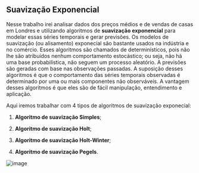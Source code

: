 ## Suavização Exponencial

Nesse trabalho irei analisar dados dos preços médios e de vendas de casas em Londres e utilizando algoritmos de **suavização exponencial** para modelar essas séries temporais e gerar previsões. Os modelos de suavização (ou alisamento) exponecial são bastante usados na indústria e no comércio. Esses algoritmos são chamados de determinísticos, pois não lhe são atribuídos nenhum comportamento estocástico; ou seja, não há uma base probabilística, não seguem um processo aleatório. A previsões são geradas com base nas observações passadas. 
A suposição desses algoritmos é que o comportamento das séries temporais observadas é determinado por uma ou mais componentes não observáveis. A vantagem desses algoritmos é que 
eles são de fácil manipulação, entendimento e aplicação.

Aqui iremos trabalhar com 4 tipos de algoritmos de suavização exponecial:

1) **Algoritmo de suavização Simples**;

2) **Algoritmo de suavização Holt**;

3) **Algoritmo de suavização Holt-Winter**;

4) **Algoritmo de suavização Pegels**.


![image](https://user-images.githubusercontent.com/63425404/118927667-85cb9f00-b918-11eb-8ca2-3e9eecad44ba.png)
